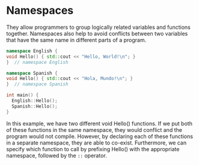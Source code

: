 # Namespaces

They allow programmers to group logically related variables and functions
together. Namespaces also help to avoid conflicts between two variables that
have the same name in different parts of a program.

```cpp
namespace English {
void Hello() { std::cout << "Hello, World!\n"; }
}  // namespace English

namespace Spanish {
void Hello() { std::cout << "Hola, Mundo!\n"; }
}  // namespace Spanish

int main() {
  English::Hello();
  Spanish::Hello();
}
```

In this example, we have two different void Hello() functions. If we put both of
these functions in the same namespace, they would conflict and the program
would not compile. However, by declaring each of these functions in a separate
namespace, they are able to co-exist. Furthermore, we can specify which function
to call by prefixing Hello() with the appropriate namespace, followed by the
`::` operator.

